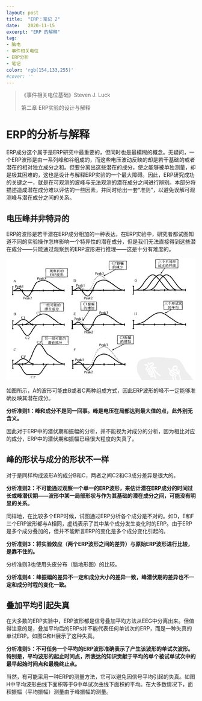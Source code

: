 ```yaml
---
layout: post
title:  "ERP：笔记 2"
date:   2020-11-15
excerpt: "ERP 的解释"
tag:
- 脑电
- 事件相关电位
- ERP分析
- 笔记
color: 'rgb(154,133,255)'
#cover: ''
---
```


> 《事件相关电位基础》Steven J. Luck
>
> 第二章 ERP实验的设计与解释

# ERP的分析与解释

ERP成分这个属于是ERP研究中最重要的，但同时也是最模糊的概念。无疑问，一个ERP波形是由一系列峰和谷组成的，而这些电压波动反映的却是若干基础的或者潜在的相对独立成分之和。但要分离出这些潜在的成分，使之能够被单独测量，却是极其困难的，这也是设计与解释ERP实验的一个最大障碍。因此，ERP研究成功的关键之一，就是在可观测的波峰与无法观测的潜在成分之间进行辨别。本部分将描述造成潜在成分难以评估的一些因素，并同时给出一套“准则”，以避免误解可观测峰与潜在成分之间的关系。

## 电压峰并非特异的

ERP的波形是若干潜在ERP成分相加的一种表达，在ERP实验中，研究者都试图知道不同的实验操作怎样影响一个特异性的潜在成分，但是我们无法直接得到这些潜在成分——只能通过观察到的ERP波形进行推理——这是十分有难度的。

![](../images/posts/20201115-1.png)

如图所示，A的波形可能由B或者C两种组成方式，因此ERP波形的峰不一定能够准确反映其潜在成分。

**分析准则1：峰和成分不是同一回事。峰是电压在局部达到最大值的点，此外别无含义。**

因此对于ERP中的潜伏期和振幅的分析，并不能视为对成分的分析，因为相比对应的成分，ERP中的潜伏期和振幅已经很大程度的失真了。

## 峰的形状与成分的形状不一样

对于是同样构成波形A的成分B和C，两者之间C2和C3成分差异是很大的。

**分析准则2：不可能通过观察一个单一的ERP波形，来估计潜在ERP成分的时间过长或峰潜伏期——波形中某一局部形状与作为其基础的潜在成分之间，可能没有明显的关系。**

同样地，在比较多个ERP时候，试图通过ERP分析各个成分是不对的。如D，E和F三个ERP波形都与A相同，虚线表示了其中某个成分发生变化时的ERP。由于ERP是多个成分叠加的，但并不能断言ERP的变化是多个成分变化引起的。

**分析准则3：将实验效应（两个ERP波形之间的差异）与原始ERP波形进行比较，是靠不住的。**

分析准则3也使用头皮分布（脑地形图）的比较。

**分析准则4：峰振幅的差异不一定和成分大小的差异一致，峰潜伏期的差异也不一定和成分时程的变化一致。**


## 叠加平均引起失真
在大多数的ERP实验中，ERP波形都是信号叠加平均方法从EEG中分离出来。但值得注意的是，叠加平均后的ERPs并不能代表任何单试次的ERP，而是一种失真的单试ERP。如图G和H展示了这种失真。

**分析准则5：不可任务一个平均的ERP波形准确表示了产生该波形的单试次波形。特别是，平均波形的起止时间点，所表达的知识贡献于平均的单个被试单试次中的最早起始时间点和最晚终止点。**

当然，有可能采用一种ERP的测量方法，它可以避免因信号平均引起的失真。如图H中平均波形曲线下面积等于G中单试次曲线下面积的平均。在大多数情况下，面积振幅（平均振幅）测量由于峰振幅的测量。